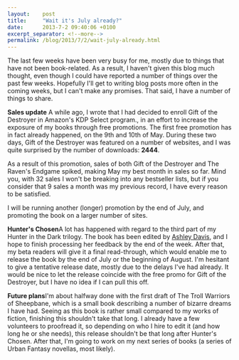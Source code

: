 ```yaml
---
layout:    post
title:     "Wait it's July already?"
date:      2013-7-2 09:40:06 +0100
excerpt_separator: <!--more-->
permalink: /blog/2013/7/2/wait-july-already.html
---
```


The last few weeks have been very busy for me, mostly due to things that have not been book-related. As a result, I haven't given this blog much thought, even though I could have reported a number of things over the past few weeks. Hopefully I'll get to writing blog posts more often in the coming weeks, but I can't make any promises. That said, I have a number of things to share.

<!--more-->
**Sales update**
A while ago, I wrote that I had decided to enroll Gift of the Destroyer in Amazon's KDP Select program., in an effort to increase the exposure of my books through free promotions. The first free promotion has in fact already happened, on the 9th and 10th of May. During these two days, Gift of the Destroyer was featured on a number of websites, and I was quite surprised by the number of downloads: **2444**.

As a result of this promotion, sales of both Gift of the Destroyer and The Raven's Endgame spiked, making May my best month in sales so far. Mind you, with 32 sales I won't be breaking into any bestseller lists, but if you consider that 9 sales a month was my previous record, I have every reason to be satisfied.

I will be running another (longer) promotion by the end of July, and promoting the book on a larger number of sites.

**Hunter's Chosen**A lot has happened with regard to the third part of my Hunter in the Dark trilogy. The book has been edited by [Ashley Davis](http://ashleydaviseditor.com/), and I hope to finish processing her feedback by the end of the week. After that, my beta readers will give it a final read-through, which would enable me to release the book by the end of July or the beginning of August. I'm hesitant to give a tentative release date, mostly due to the delays I've had already. It would be nice to let the release coincide with the free promo for Gift of the Destroyer, but I have no idea if I can pull this off.

**Future plans**I'm about halfway done with the first draft of The Troll Warriors of Sheepbane, which is a small book describing a number of bizarre dreams I have had. Seeing as this book is rather small compared to my works of fiction, finishing this shouldn't take that long. I already have a few volunteers to proofread it, so depending on who I hire to edit it (and how long he or she needs), this release shouldn't be that long after Hunter's Chosen. After that, I'm going to work on my next series of books (a series of Urban Fantasy novellas, most likely).